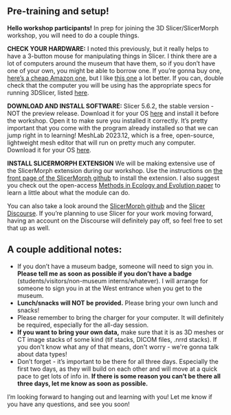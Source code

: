 ## Pre-training and setup!

**Hello workshop participants!**
In prep for joining the 3D Slicer/SlicerMorph workshop, you will need to do a couple things. 

**CHECK YOUR HARDWARE:**
I noted this previously, but it really helps to have a 3-button mouse for manipulating things in Slicer. I think there are a lot of computers around the museum that have them, so if you don’t have one of your own, you might be able to borrow one. If you’re gonna buy one, [here’s a cheap Amazon one](https://www.amazon.com/AmazonBasics-3-Button-Wired-Computer-1-Pack/dp/B005EJH6RW/), but I like [this one](https://www.amazon.com/Anker-Wireless-Vertical-Ergonomic-Optical/dp/B00BIFNTMC/) a lot better.
If you can, double check that the computer you will be using has the appropriate specs for running 3DSlicer, listed [here](https://www.slicer.org/wiki/Documentation/4.8/SlicerApplication/HardwareConfiguration).

**DOWNLOAD AND INSTALL SOFTWARE:**
Slicer 5.6.2, the stable version - NOT the preview release. Download it for your OS [here](https://download.slicer.org/) and install it before the workshop. Open it to make sure you installed it correctly. It’s pretty important that you come with the program already installed so that we can jump right in to learning!
MeshLab 2023.12, which is a free, open-source, lightweight  mesh editor that will run on pretty much any computer. Download it for your OS [here](https://www.meshlab.net/#download). 

**INSTALL SLICERMORPH EXTENSION**
We will be making extensive use of the SlicerMorph extension during our workshop. Use the instructions on [the front page of the SlicerMorph github](https://github.com/SlicerMorph) to install the extension. I also suggest you check out the open-access [Methods in Ecology and Evolution paper](https://besjournals.onlinelibrary.wiley.com/doi/10.1111/2041-210X.13669) to learn a little about what the module can do.

You can also take a look around the [SlicerMorph github](https://github.com/SlicerMorph) and the [Slicer Discourse](https://discourse.slicer.org/). If you’re planning to use Slicer for your work moving forward, having an account on the Discourse will definitely pay off, so feel free to set that up as well.

## **A couple additional notes:**
- If you don’t have a museum badge, someone will need to sign you in. **Please tell me as soon as possible if you don’t have a badge** (students/visitors/non-museum interns/whatever). I will arrange for someone to sign you in at the West entrance when you get to the museum.
- **Lunch/snacks will NOT be provided.** Please bring your own lunch and snacks! 
- Please remember to bring the charger for your computer. It will definitely be required, especially for the all-day session.
- **If you want to bring your own data,** make sure that it is as 3D meshes or CT image stacks of some kind (tif stacks, DICOM files, .nrrd stacks). If you don't know what any of that means, don't worry - we're gonna talk about data types!
- Don’t forget - it’s important to be there for all three days. Especially the first two days, as they will build on each other and will move at a quick pace to get lots of info in. **If there is some reason you can’t be there all three days, let me know as soon as possible.**

I’m looking forward to hanging out and learning with you! Let me know if you have any questions, and see you soon!
